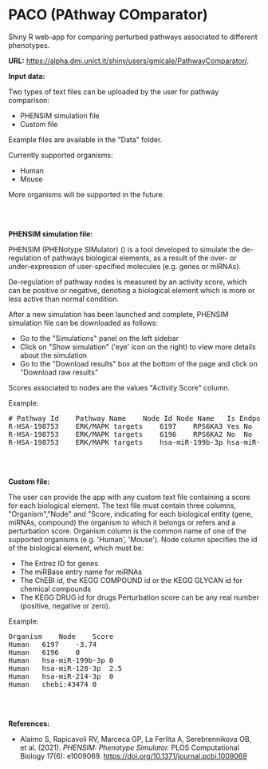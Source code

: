 # PACO (PAthway COmparator)
Shiny R web-app for comparing perturbed pathways associated to different phenotypes.

<b>URL:</b>
<a href="https://alpha.dmi.unict.it/shiny/users/gmicale/PathwayComparator/">https://alpha.dmi.unict.it/shiny/users/gmicale/PathwayComparator/</a>.

<b>Input data:</b>

Two types of text files can be uploaded by the user for pathway comparison:
- PHENSIM simulation file
- Custom file

Example files are available in the "Data" folder.

Currently supported organisms:
- Human
- Mouse

More organisms will be supported in the future.

<br/><br/>

<b>PHENSIM simulation file:</b>

PHENSIM (PHENotype SIMulator) (<a href="https://phensim.tech/"></a>) is a tool developed to simulate the de-regulation of pathways biological elements, as a result of the over- or under-expression of user-specified molecules (e.g. genes or miRNAs).

De-regulation of pathway nodes is measured by an activity score, which can be positive or negative, denoting a biological element which is more or less active than normal condition.

After a new simulation has been launched and complete, PHENSIM simulation file can be downloaded as follows:
- Go to the "Simulations" panel on the left sidebar
- Click on "Show simulation" ('eye' icon on the right) to view more details about the simulation
- Go to the "Download results" box at the bottom of the page and click on "Download raw results"

Scores associated to nodes are the values "Activity Score" column.

Example:

<pre>
# Pathway Id	Pathway Name	Node Id	Node Name	Is Endpoint	Is Direct Target	Activity Score	P-Value	Adjusted P-Value	Log-Probabilities (Activation, Inhibition, Others)	Pathway Activity Score	Pathway p-value	Pathway Adjusted p-value	Pathway Log-Probabilities (Activation, Inhibition, Others)	Direct Targets	Average Node Perturbation	Average Pathway Perturbation
R-HSA-198753	ERK/MAPK targets	6197	RPS6KA3	Yes	No	0.0	0.9980000000000008	1.0	-20.72326583994641,-20.72326583994641,-1.999999945436137E-9	0.0	0.5760000000000004	1.0	-20.72326583994641,-20.72326583994641,-1.999999945436137E-9		0.0	-2.4006391023997053E-5
R-HSA-198753	ERK/MAPK targets	6196	RPS6KA2	No	No	0.0	0.9960000000000008	1.0	-20.72326583994641,-20.72326583994641,-1.999999945436137E-9	0.0	0.5760000000000004	1.0	-20.72326583994641,-20.72326583994641,-1.999999945436137E-9		0.0	-2.4006391023997053E-5
R-HSA-198753	ERK/MAPK targets	hsa-miR-199b-3p	hsa-miR-199b-3p	No	No	0.0	0.9970000000000008	1.0	-20.72326583994641,-20.72326583994641,-1.999999945436137E-9	0.0	0.5760000000000004	1.0	-20.72326583994641,-20.72326583994641,-1.999999945436137E-9		-6.314636151692764E-13	-2.4006391023997053E-5
</pre>

<br/><br/>

<b>Custom file:</b>

The user can provide the app with any custom text file containing a score for each biological element.
The text file must contain three columns, "Organism","Node" and "Score, indicating for each biological entity (gene, miRNAs, compound) the organism to which it belongs or refers and a perturbation score.
Organism column is the common name of one of the supported organisms (e.g. 'Human', 'Mouse').
Node column specifies the id of the biological element, which must be: 
- The Entrez ID for genes
- The miRBase entry name for miRNAs
- The ChEBI id, the KEGG COMPOUND id or the KEGG GLYCAN id for chemical compounds
- The KEGG DRUG id for drugs
Perturbation score can be any real number (positive, negative or zero).

Example:

<pre>
Organism	Node	Score
Human	6197	-3.74
Human	6196	0
Human	hsa-miR-199b-3p	0
Human	hsa-miR-128-3p	2.5
Human	hsa-miR-214-3p	0
Human	chebi:43474	0
</pre>

<br/><br/>

<b>References:</b>

- Alaimo S, Rapicavoli RV, Marceca GP, La Ferlita A, Serebrennikova OB, et al. (2021). <i>PHENSIM: Phenotype Simulator.</i> PLOS Computational Biology 17(6): e1009069. <a href="https://doi.org/10.1371/journal.pcbi.1009069">https://doi.org/10.1371/journal.pcbi.1009069</a>

<br/><br/>
